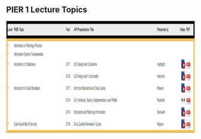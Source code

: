 
## PIER 1 Lecture Topics

<p align="center">
  <img width="1200" height="300" src="https://github.com/jongtaek-kim/Informatics-Resource-For-Pathologists/blob/master/docs/images/PIER%201.png">
</p>
